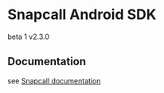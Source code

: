 # Snapcall Android SDK

beta 1 v2.3.0

## Documentation

see [Snapcall documentation](https://doc.snapcall.io/#android) 
